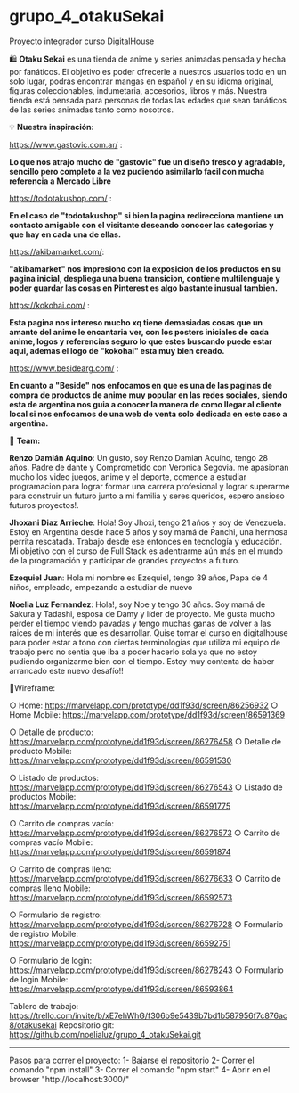 # grupo_4_otakuSekai
Proyecto integrador curso DigitalHouse

:shopping: **Otaku Sekai** es una tienda de anime y series animadas pensada y hecha por fanáticos. El objetivo es poder ofrecerle a nuestros usuarios todo en un solo lugar, podrás encontrar mangas en español y en su idioma original, figuras coleccionables, indumetaria, accesorios, libros y más. Nuestra tienda está pensada para personas de todas las edades que sean fanáticos de las series animadas tanto como nosotros.

:bulb: **Nuestra inspiración:**

https://www.gastovic.com.ar/ :

**Lo que nos atrajo mucho de "gastovic" fue un diseño fresco y agradable, sencillo pero completo a la vez pudiendo asimilarlo facil con mucha referencia a Mercado Libre**

https://todotakushop.com/ :

**En el caso de "todotakushop" si bien la pagina redirecciona mantiene un contacto amigable con el visitante deseando conocer las categorias y que hay en cada una de ellas.**

https://akibamarket.com/:

**"akibamarket" nos impresiono con la exposicion de los productos en su pagina inicial, despliega una buena transicion, contiene multilenguaje y poder guardar las cosas en Pinterest es algo bastante inusual tambien.**

https://kokohai.com/ : 

**Esta pagina nos intereso mucho xq tiene demasiadas cosas que un amante del anime le encantaria ver, con los posters iniciales de cada anime, logos y referencias seguro lo que estes buscando puede estar aqui, ademas el logo de "kokohai" esta muy bien creado.**

https://www.besidearg.com/ :

**En cuanto a "Beside" nos enfocamos en que es una de las paginas de compra de productos de anime muy popular en las redes sociales, siendo esta de argentina nos guia a conocer la manera de como llegar al cliente local si nos enfocamos de una web de venta solo dedicada en este caso a argentina.**

:busts_in_silhouette: **Team:**

**Renzo Damián Aquino**: Un gusto, soy Renzo Damian Aquino, tengo 28 años. Padre de dante y Comprometido con Veronica Segovia. me apasionan mucho los video juegos,
anime y el deporte, comence a estudiar programacion para lograr formar una carrera profesional y lograr superarme para construir un futuro junto a mi familia
y seres queridos, espero ansioso futuros proyectos!.

**Jhoxani Diaz Arrieche**: Hola! Soy Jhoxi, tengo 21 años y soy de Venezuela. Estoy en Argentina desde hace 5 años y soy mamá de Panchi, una hermosa perrita rescatada. Trabajo desde ese entonces en tecnología y educación. Mi objetivo con el curso de Full Stack es adentrarme aún más en el mundo de la programación y participar de grandes proyectos a futuro.

**Ezequiel Juan**: Hola mi nombre es Ezequiel, tengo 39 años, Papa de 4 niños, empleado, empezando a estudiar de nuevo

**Noelia Luz Fernandez**: Hola!, soy Noe y tengo 30 años. Soy mamá de Sakura y Tadashi, esposa de Damy y líder de proyecto. Me gusta mucho perder el tiempo viendo pavadas y tengo muchas ganas de volver a las raices de mi interés que es desarrollar. Quise tomar el curso en digitalhouse para poder estar a tono con ciertas terminologías que utiliza mi equipo de trabajo pero no sentía que iba a poder hacerlo sola ya que no estoy pudiendo organizarme bien con el tiempo. Estoy muy contenta de haber arrancado este nuevo desafío!!

:page_with_curl:Wireframe: 

○ Home: https://marvelapp.com/prototype/dd1f93d/screen/86256932
○ Home Mobile: https://marvelapp.com/prototype/dd1f93d/screen/86591369

○ Detalle de producto: https://marvelapp.com/prototype/dd1f93d/screen/86276458
○ Detalle de producto Mobile: https://marvelapp.com/prototype/dd1f93d/screen/86591530

○ Listado de productos: https://marvelapp.com/prototype/dd1f93d/screen/86276543
○ Listado de productos Mobile: https://marvelapp.com/prototype/dd1f93d/screen/86591775

○ Carrito de compras vacío: https://marvelapp.com/prototype/dd1f93d/screen/86276573
○ Carrito de compras vacío Mobile: https://marvelapp.com/prototype/dd1f93d/screen/86591874

○ Carrito de compras lleno: https://marvelapp.com/prototype/dd1f93d/screen/86276633
○ Carrito de compras lleno Mobile: https://marvelapp.com/prototype/dd1f93d/screen/86592573

○ Formulario de registro: https://marvelapp.com/prototype/dd1f93d/screen/86276728
○ Formulario de registro Mobile: https://marvelapp.com/prototype/dd1f93d/screen/86592751

○ Formulario de login: https://marvelapp.com/prototype/dd1f93d/screen/86278243
○ Formulario de login Mobile: https://marvelapp.com/prototype/dd1f93d/screen/86593864

Tablero de trabajo: https://trello.com/invite/b/xE7ehWhG/f306b9e5439b7bd1b587956f7c876ac8/otakusekai
Repositorio git: https://github.com/noelialuz/grupo_4_otakuSekai.git 

---------------------------------------------------------------------------------------------------------------------------------------------------
Pasos para correr el proyecto:
1- Bajarse el repositorio
2- Correr el comando "npm install"
3- Correr el comando "npm start"
4- Abrir en el browser "http://localhost:3000/"